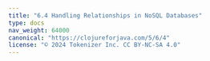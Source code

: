 ```yaml
---
title: "6.4 Handling Relationships in NoSQL Databases"
type: docs
nav_weight: 64000
canonical: "https://clojureforjava.com/5/6/4"
license: "© 2024 Tokenizer Inc. CC BY-NC-SA 4.0"
---
```

